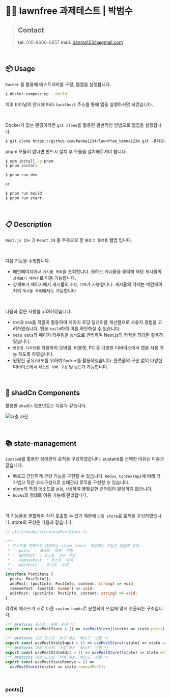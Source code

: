 # 👨‍💻 lawnfree 과제테스트 | 박범수

> ## Contact
>
> **tel.** 010-8606-6857
> **mail.** banma1234@gmail.com

<br/>

## 📦 Usage

`Docker` 를 활용해 테스트서버를 구성, 웹앱을 실행합니다.

```bash
$ docker-compose up --build
```

이후 터미널의 안내에 따라 `localhost` 주소를 통해 앱을 실행하시면 되겠습니다.

<br/>

Docker가 없는 환경이라면 `git clone`을 활용한 일반적인 방법으로 웹앱을 실행합니다.

```bash
$ git clone https://github.com/banma1234/lawnfree_banma1234.git ~폴더명~
```

pnpm 모듈이 없다면 반드시 설치 후 모듈을 설치해주셔야 합니다.

```bash
$ npm install -g pnpm
$ pnpm install
```

```bash
$ pnpm run dev

or

$ pnpm run build
$ pnpm run start
```

<br/>

## 📋 Description

`Next.js 15+` 과 `React.19` 를 주축으로 한 `블로그 플랫폼` 웹앱 입니다.

<br/>

다음 기능을 수행합니다.

- 메인페이지에서 `게시물 목록`을 조회합니다. 원하는 게시물을 클릭해 해당 게시물의 `상세보기 페이지`로 이동 가능합니다.
- 상세보기 페이지에서 게시물의 `수정`, `삭제`가 가능합니다. 게시물의 삭제는 메인페이지의 `게시물 목록`에서도 가능합니다

<br/>

다음과 같은 사항을 고려하였습니다.

- `CSR`과 `SSG`를 적절히 활용하여 페이지 로딩 딜레이를 개선함으로 사용자 경험을 고려하였습니다. 앱을 `build`하여 이를 확인하실 수 있습니다.
- `meta data`와 페이지 라우팅을 `동적`으로 관리하여 Next.js의 장점을 최대한 활용하였습니다.
- `반응형 디자인`을 차용하여 모바일, 타블렛, PC 등 다양한 디바이스에서 앱을 사용 가능 하도록 하였습니다.
- 원활한 공유/배포를 위하여 `Docker`를 활용하였습니다. 플랫폼의 구분 없이 다양한 디바이스에서 `테스트 서버 구성` 및 `빌드`가 가능합니다.

<br/>

## 🎨 shadCn Components

활용한 `shadCn` 컴포넌트는 다음과 같습니다.

![대충 사진]()

<br/>

## 📚 state-management

`zustand`를 활용한 상태관리 로직을 구성하였습니다. zustand를 선택한 이유는 다음과 같습니다.

- 빠르고 간단하게 관련 기능을 구현할 수 있습니다. `Redux`, `ContextApi`에 비해 더 가볍고 적은 코드구성으로 상태관리 로직을 구성할 수 있습니다.
- store의 특정 메소드를 `분할`, `사용`하여 불필요한 랜더링이 발생하지 않습니다.
- `hooks`의 형태로 이용 가능해 편리합니다.

<br/>

각 기능들을 분할하여 각각 호출할 수 있기 때문에 `단일 store`로 로직을 구성하였습니다. store의 구성은 다음과 같습니다.

```typescript
// utils/hooks/store/usePostStore.ts

/**
 * 포스트를 전역으로 관리하는 state store. 제공하는 기능은 다음과 같다.
 * - `posts` : 포스트 `목록` 반환
 * - `addPost` : 포스트 `신규 작성`
 * - `removePost` : 포스트 `삭제`
 * - `editPost` : 포스트 `수정`
 */
interface PostState {
  posts: PostInfo[];
  addPost: (postInfo: PostInfo, content: string) => void;
  removePost: (postId: number) => void;
  editPost: (postInfo: PostInfo, content: string) => void;
}
```

각각의 메소드가 서로 다른 `custom-hooks`로 분할되어 쓰임에 맞게 호출되는 구조입니다.

```typescript
/** @returns 포스트 `목록` 반환 */
export const usePostState = () => usePostStore((state) => state.posts);

/** @returns 신규 포스트 `추가`하는 `메소드` 반환 */
export const usePostStateInput = () => usePostStore((state) => state.addPost);
/** @returns 대상 포스트 `수정`하는 `메소드` 반환 */
export const usePostStateEdit = () => usePostStore((state) => state.editPost);
/** @returns 대상 포스트 `삭제`하는 `메소드` 반환 */
export const usePostStateRemove = () =>
  usePostStore((state) => state.removePost);
```

<br/>

### posts[]
